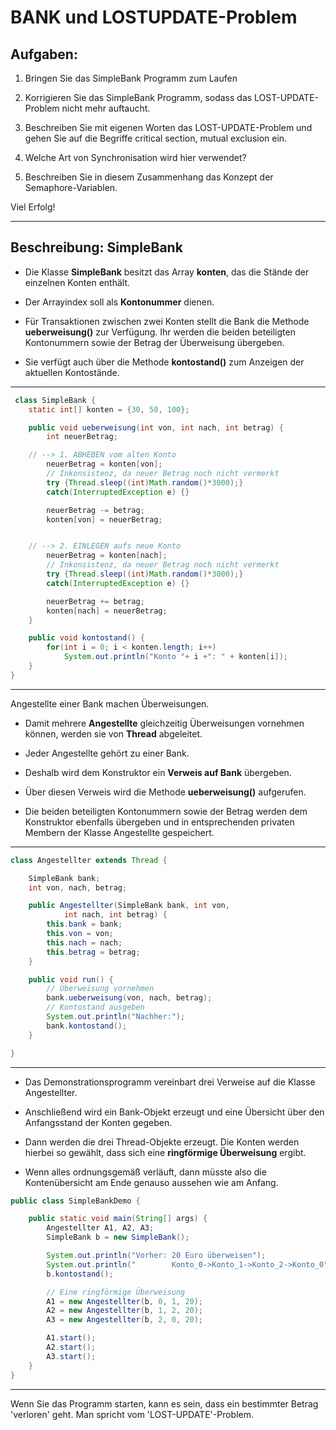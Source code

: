 # BANK und LOSTUPDATE-Problem

## Aufgaben:

1. Bringen Sie das SimpleBank Programm zum Laufen

2. Korrigieren Sie das SimpleBank Programm, sodass das LOST-UPDATE-Problem nicht mehr auftaucht.

3. Beschreiben Sie mit eigenen Worten das LOST-UPDATE-Problem und gehen Sie auf die Begriffe critical section, mutual exclusion ein.

4. Welche Art von Synchronisation wird hier verwendet?

5. Beschreiben Sie in diesem Zusammenhang das Konzept der Semaphore-Variablen.

Viel Erfolg!

---

## Beschreibung: SimpleBank

- Die  Klasse **SimpleBank** besitzt das Array **konten**, das die Stände der einzelnen Konten enthält. 

- Der Arrayindex soll als **Kontonummer** dienen. 

- Für Transaktionen zwischen zwei Konten stellt die Bank die Methode **ueberweisung()** zur Verfügung. Ihr werden die beiden beteiligten Kontonummern sowie der Betrag der Überweisung übergeben. 

- Sie verfügt auch über die Methode **kontostand()** zum Anzeigen der aktuellen Kontostände.

---

~~~ java
 class SimpleBank {
	static int[] konten = {30, 50, 100};

	public void ueberweisung(int von, int nach, int betrag) {
		int neuerBetrag;

	// --> 1. ABHEBEN vom alten Konto
		neuerBetrag = konten[von];
		// Inkonsistenz, da neuer Betrag noch nicht vermerkt
		try {Thread.sleep((int)Math.random()*3000);}
		catch(InterruptedException e) {}

		neuerBetrag -= betrag;
		konten[von] = neuerBetrag;


	// --> 2. EINLEGEN aufs neue Konto
		neuerBetrag = konten[nach];
		// Inkonsistenz, da neuer Betrag noch nicht vermerkt
		try {Thread.sleep((int)Math.random()*3000);}
		catch(InterruptedException e) {}

		neuerBetrag += betrag;
		konten[nach] = neuerBetrag;
	}

	public void kontostand() {
		for(int i = 0; i < konten.length; i++)
			System.out.println("Konto "+ i +": " + konten[i]);
	}
}     
~~~

---

Angestellte einer Bank machen Überweisungen. 

- Damit mehrere **Angestellte** gleichzeitig Überweisungen vornehmen können, werden sie von **Thread** abgeleitet. 

- Jeder Angestellte gehört zu einer Bank. 
  
- Deshalb wird dem Konstruktor ein **Verweis auf Bank** übergeben. 

- Über diesen Verweis wird die Methode **ueberweisung()** aufgerufen. 

- Die beiden beteiligten Kontonummern sowie der Betrag werden dem Konstruktor ebenfalls übergeben und in entsprechenden privaten Membern der Klasse Angestellte gespeichert. 

---

~~~java
class Angestellter extends Thread {

	SimpleBank bank;
	int von, nach, betrag;

	public Angestellter(SimpleBank bank, int von,
			int nach, int betrag) {
		this.bank = bank;
		this.von = von;
		this.nach = nach;
		this.betrag = betrag;
	}

	public void run() {
		// Überweisung vornehmen
		bank.ueberweisung(von, nach, betrag);
		// Kontostand ausgeben
		System.out.println("Nachher:");
		bank.kontostand();
	}

} 
~~~

---

- Das Demonstrationsprogramm vereinbart drei Verweise auf die Klasse Angestellter. 

- Anschließend wird ein Bank-Objekt erzeugt und eine Übersicht über den Anfangsstand der Konten gegeben. 

- Dann werden die drei Thread-Objekte erzeugt. Die Konten werden hierbei so gewählt, dass sich eine **ringförmige Überweisung** ergibt. 

- Wenn alles ordnungsgemäß verläuft, dann müsste also die Kontenübersicht am Ende genauso aussehen wie am Anfang. 

~~~java
public class SimpleBankDemo {

	public static void main(String[] args) {
		Angestellter A1, A2, A3;
		SimpleBank b = new SimpleBank();

		System.out.println("Vorher: 20 Euro überweisen");
		System.out.println("        Konto_0->Konto_1->Konto_2->Konto_0");
		b.kontostand();

		// Eine ringförmige Überweisung
		A1 = new Angestellter(b, 0, 1, 20);
		A2 = new Angestellter(b, 1, 2, 20);
		A3 = new Angestellter(b, 2, 0, 20);

		A1.start();
		A2.start();
		A3.start();
	}
}
~~~

---

Wenn Sie das Programm starten, kann es sein, dass ein bestimmter Betrag 'verloren' geht. Man spricht vom 'LOST-UPDATE'-Problem.

